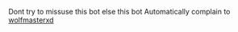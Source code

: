 Dont try to missuse this bot else this bot Automatically complain to [wolfmasterxd](https://t.me/wolfmaster_xd)
